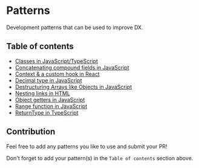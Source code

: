 # Patterns

Development patterns that can be used to improve DX.

## Table of contents

- [Classes in JavaScript/TypeScript](classes-in-js-ts/)
- [Concatenating compound fields in JavaScript](concatenating-compound-fields-in-js/)
- [Context & a custom hook in React](context-hook-in-react/)
- [Decimal type in JavaScript](decimal-type-in-js/)
- [Destructuring Arrays like Objects in JavaScript](destructuring-arrays-like-objects-in-js/)
- [Nesting links in HTML](nesting-links-in-html/)
- [Object getters in JavaScript](object-getters-in-js/)
- [Range function in JavaScript](range-function-in-js/)
- [ReturnType in TypeScript](return-type-in-ts/)

## Contribution

Feel free to add any patterns you like to use and submit your PR!

Don't forget to add your pattern(s) in the `Table of contents` section above.
